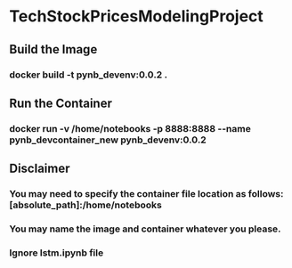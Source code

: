 # TechStockPricesModelingProject

## Build the Image
### docker build -t pynb_devenv:0.0.2 .

## Run the Container
### docker run -v /home/notebooks -p 8888:8888 --name pynb_devcontainer_new pynb_devenv:0.0.2

## Disclaimer
### You may need to specify the container file location as follows: [absolute_path]:/home/notebooks
### You may name the image and container whatever you please. 
### Ignore lstm.ipynb file
